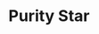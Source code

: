 ---
title: Purity Star
description: "@PurityStar36"
image: /images/artists/puritypfp.jpg
volumes: [1]
---